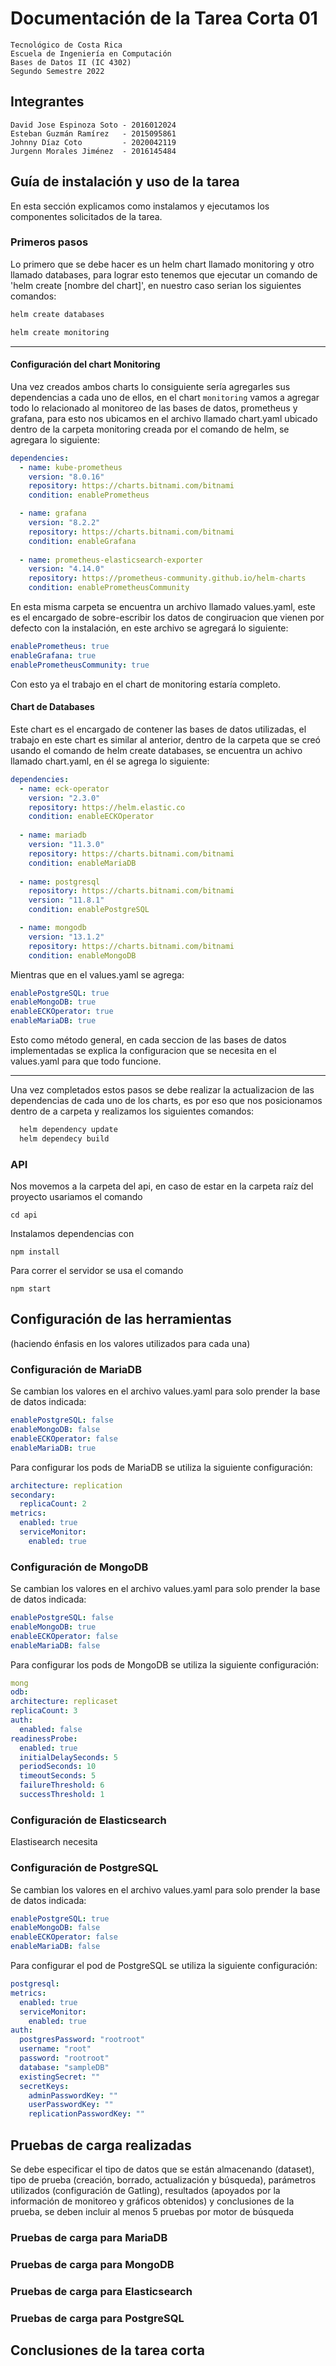 # Documentación de la Tarea Corta 01

    Tecnológico de Costa Rica
    Escuela de Ingeniería en Computación 
    Bases de Datos II (IC 4302)
    Segundo Semestre 2022

## Integrantes

    David Jose Espinoza Soto - 2016012024
    Esteban Guzmán Ramírez   - 2015095861
    Johnny Díaz Coto         - 2020042119
    Jurgenn Morales Jiménez  - 2016145484

## Guía de instalación y uso de la tarea

En esta sección explicamos como instalamos y ejecutamos los componentes solicitados de la tarea.

### Primeros pasos

Lo primero que se debe hacer es un helm chart llamado monitoring y otro llamado databases, para lograr esto tenemos que ejecutar un comando de 'helm create [nombre del chart]', en nuestro caso serian los siguientes comandos:

```bash
helm create databases
```
```bash
helm create monitoring
```
---
#### Configuración del chart Monitoring
Una vez creados ambos charts lo consiguiente sería agregarles sus dependencias a cada uno de ellos, en el chart `monitoring` vamos a agregar todo lo relacionado al monitoreo de las bases de datos, prometheus y grafana, para esto nos ubicamos en el archivo llamado chart.yaml ubicado dentro de la carpeta monitoring creada por el comando de helm, se agregara lo siguiente:

```yaml
dependencies:
  - name: kube-prometheus
    version: "8.0.16"
    repository: https://charts.bitnami.com/bitnami
    condition: enablePrometheus

  - name: grafana
    version: "8.2.2"
    repository: https://charts.bitnami.com/bitnami
    condition: enableGrafana
    
  - name: prometheus-elasticsearch-exporter
    version: "4.14.0"
    repository: https://prometheus-community.github.io/helm-charts
    condition: enablePrometheusCommunity
```
En esta misma carpeta se encuentra un archivo llamado values.yaml, este es el encargado de sobre-escribir los datos de congiruacion que vienen por defecto con la instalación, en este archivo se agregará lo siguiente:

```yaml
enablePrometheus: true
enableGrafana: true
enablePrometheusCommunity: true
```

Con esto ya el trabajo en el chart de monitoring estaría completo.

#### Chart de Databases

Este chart es el encargado de contener las bases de datos utilizadas, el trabajo en este chart es similar al anterior, dentro de la carpeta que se creó usando el comando de helm create databases, se encuentra un achivo llamado chart.yaml, en él se agrega lo siguiente:

```yaml
dependencies:
  - name: eck-operator
    version: "2.3.0"
    repository: https://helm.elastic.co
    condition: enableECKOperator
  
  - name: mariadb
    version: "11.3.0"
    repository: https://charts.bitnami.com/bitnami
    condition: enableMariaDB
  
  - name: postgresql
    repository: https://charts.bitnami.com/bitnami
    version: "11.8.1"
    condition: enablePostgreSQL

  - name: mongodb
    version: "13.1.2"
    repository: https://charts.bitnami.com/bitnami
    condition: enableMongoDB
```

Mientras que en el values.yaml se agrega:

```yaml
enablePostgreSQL: true
enableMongoDB: true
enableECKOperator: true
enableMariaDB: true
```
Esto como método general, en cada seccion de las bases de datos implementadas se explica la configuracion que se necesita en el values.yaml para que todo funcione.

---
Una vez completados estos pasos se debe realizar la actualizacion de las dependencias de cada uno de los charts, es por eso que nos posicionamos dentro de a carpeta y realizamos los siguientes comandos:

```bash
  helm dependency update
  helm dependecy build
```

### API
Nos movemos a la carpeta del api, en caso de estar en la carpeta raíz del proyecto usariamos el comando
  ```shell
  cd api
  ```
Instalamos dependencias con 
  ```shell
npm install 
  ```
Para correr el servidor se usa el comando
  ```shell
  npm start
  ```
## Configuración de las herramientas

(haciendo énfasis en los valores utilizados para cada una)

### Configuración de MariaDB
Se cambian los valores en el archivo values.yaml para solo prender la base de datos indicada:
  ```yaml
enablePostgreSQL: false
enableMongoDB: false
enableECKOperator: false
enableMariaDB: true
  ```
Para configurar los pods de MariaDB se utiliza la siguiente configuración:
  ```yaml
architecture: replication
secondary:
    replicaCount: 2
metrics:
    enabled: true
    serviceMonitor:
      enabled: true
  ```

### Configuración de MongoDB
Se cambian los valores en el archivo values.yaml para solo prender la base de datos indicada:
  ```yaml
enablePostgreSQL: false
enableMongoDB: true
enableECKOperator: false
enableMariaDB: false
  ```
Para configurar los pods de MongoDB se utiliza la siguiente configuración:
  ```yaml
  mong
  odb:
  architecture: replicaset
  replicaCount: 3
  auth:
    enabled: false
  readinessProbe:
    enabled: true
    initialDelaySeconds: 5
    periodSeconds: 10
    timeoutSeconds: 5
    failureThreshold: 6
    successThreshold: 1
  ```

### Configuración de Elasticsearch

Elastisearch necesita

### Configuración de PostgreSQL

Se cambian los valores en el archivo values.yaml para solo prender la base de datos indicada:
  ```yaml
enablePostgreSQL: true
enableMongoDB: false
enableECKOperator: false
enableMariaDB: false
  ```
Para configurar el pod de PostgreSQL se utiliza la siguiente configuración:
  ```yaml
postgresql:  
  metrics:
    enabled: true
    serviceMonitor:
      enabled: true 
  auth:
    postgresPassword: "rootroot"
    username: "root"
    password: "rootroot"
    database: "sampleDB"
    existingSecret: ""
    secretKeys:
      adminPasswordKey: ""
      userPasswordKey: ""
      replicationPasswordKey: ""

  ```

## Pruebas de carga realizadas

Se debe especificar el tipo de datos que se están almacenando (dataset), tipo de prueba (creación, borrado, actualización y búsqueda), parámetros utilizados (configuración de Gatling), resultados (apoyados por la información de monitoreo y gráficos obtenidos) y conclusiones de la prueba, se deben incluir al menos 5 pruebas por motor de búsqueda

### Pruebas de carga para MariaDB

### Pruebas de carga para MongoDB

### Pruebas de carga para Elasticsearch

### Pruebas de carga para PostgreSQL

## Conclusiones de la tarea corta

